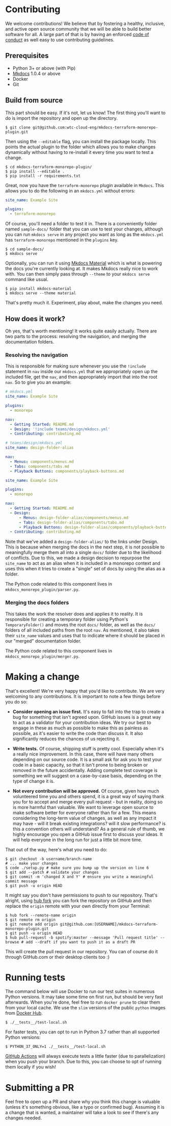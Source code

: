 # Contributing

We welcome contributions! We believe that by fostering a healthy, inclusive, and active open source community that we will be able to build better software for all. A large part of that is by having an enforced [code of conduct](./CODE-OF-CONDUCT.md) as well easy to use contributing guidelines.

## Prerequisites

- Python 3+ or above (with Pip)
- [Mkdocs](https://www.mkdocs.org) 1.0.4 or above
- Docker
- Git

## Build from source

This part should be easy. If it's not, let us know! The first thing you'll want to do is import the repository and open up the directory.

```terminal
$ git clone git@github.com:wtc-cloud-eng/mkdocs-terraform-monorepo-plugin.git
```

Then using the `--editable` flag, you can install the package locally. This points the actual plugin to the folder which allows you to make changes dynamically without having to re-install it every time you want to test a change.

```terminal
$ cd mkdocs-terraform-monorepo-plugin/
$ pip install --editable .
$ pip install -r requirements.txt
```

Great, now you have the `terraform-monorepo` plugin available in `Mkdocs`. This allows you to do the following in an `mkdocs.yml` without errors:

```yaml
site_name: Example Site

plugins:
  - terraform-monorepo
```

Of course, you'll need a folder to test it in. There is a conveniently folder named `sample-docs/` folder that you can use to test your changes, although you can run `mkdocs serve` in any project you want as long as the `mkdocs.yml` has `terraform-monorepo` mentioned in the `plugins` key.

```terminal
$ cd sample-docs/
$ mkdocs serve
```

Optionally, you can run it using [Mkdocs Material] which is what is powering the docs you're currently looking at. It makes Mkdocs really nice to work with. You can then simply pass through `--theme` to your `mkdocs serve` command like usual.

```terminal
$ pip install mkdocs-material
$ mkdocs serve --theme material
```

That's pretty much it. Experiment, play about, make the changes you need.

## How does it work?

Oh yes, that's worth mentioning! It works quite easily actually. There are two parts to the process: resolving the navigation, and merging the documentation folders.

### Resolving the navigation

This is responsible for making sure whenever you use the `!include` statement in `nav` inside our `mkdocs.yml` that we appropriately open up the included file, get the `nav`, and then appropriately import that into the root `nav`. So to give you an example:

```yaml tab="Source mkdocs.yml files"
# mkdocs.yml
site_name: Example Site

plugins:
  - monorepo

nav:
  - Getting Started: README.md
  - Design: '!include teams/design/mkdocs.yml'
  - Contributing: contributing.md

# teams/design/mkdocs.yml
site_name: design-folder-alias

nav:
  - Menus: components/menus.md
  - Tabs: components/tabs.md
  - Playback Buttons: components/playback-buttons.md
```

```yaml tab="Output mkdocs.yml"
site_name: Example Site

plugins:
  - monorepo

nav:
  - Getting Started: README.md
  - Design:
      - Menus: design-folder-alias/components/menus.md
      - Tabs: design-folder-alias/components/tabs.md
      - Playback Buttons: design-folder-alias/components/playback-buttons.md
  - Contributing: contributing.md
```

Note that we've added a `design-folder-alias/` to the links under Design. This is because when merging the docs in the next step, it is not possible to meaningfully merge them all into a single `docs/` folder due to the likelihood of conflicts. Due to this, we made a design decision to repurpose the `site_name` to act as an alias when it is included in a monorepo context and uses this when it tries to create a "single" set of docs by using the alias as a folder.

The Python code related to this component lives in `mkdocs_monorepo_plugin/parser.py`.

### Merging the docs folders

This takes the work the resolver does and applies it to reality. It is responsible for creating a temporary folder using Python's `TemporaryFolder()` and moves the root `docs/` folder, as well as the `docs/` folders of all included paths from the root `nav`. As mentioned, it also takes their `site_name` values and uses that to indicate where it should be placed in our "merged" documentation folder.

The Python code related to this component lives in `mkdocs_monorepo_plugin/merger.py`.

# Making a change

That's excellent! We're very happy that you'd like to contribute. We are very welcoming to any contributions. It is important to note a few things before you do so:

- **Consider opening an issue first.** It's easy to fall into the trap to create a bug for something that isn't agreed upon. GitHub issues is a great way to act as a validator for your contribution ideas. We try our best to engage in these as much as possible to make this as painless as possible, as it's easier to write the code than discuss it. It also significantly reduces the chances of us rejecting it.

- **Write tests.** Of course, shipping stuff is pretty cool. Especially when it's a really nice improvement. In this case, there will have many others depending on our source code. It is a small ask for ask you to test your code in a basic capacity, so that it isn't prone to being broken or removed in the future accidentally. Adding complete test coverage is something we will suggest on a case-by-case basis, depending on the type of change it is.

- **Not every contribution will be approved.** Of course, given how much volunteered time you and others spend, it is a great way of saying thank you for to accept and merge every pull request - but in reality, doing so is more harmful than valuable. We want to leverage open source to make software better for everyone rather than for a few. This means considering the long-term value of changes, as well as any impact it may have - will it break existing integrations? will it slow performance? is this a convention others will understand? As a general rule of thumb, we highly encourage you open a GitHub issue first to discuss your ideas. It will help everyone in the long run for just a little bit more time.

That out of the way, here's what you need to do:

```terminal
$ git checkout -b username/branch-name
# ... make your changes
$ code ./setup.py # make sure you bump up the version on line 6
$ git add --patch # validate your changes
$ git commit -m 'changed X and Y' # ensure you write a meaningful commit message
$ git push -u origin HEAD
```

It might say you don't have permissions to push to our repository. That's alright, using [hub fork](https://hub.github.com/hub-fork.1.html) you can fork the repository on GitHub and then replace the `origin` remote with your own directly from your Terminal:

```terminal
$ hub fork --remote-name origin
$ git remote rm origin
$ git remote add origin git@github.com:[USERNAME]/mkdocs-terraform-monorepo-plugin.git
$ git push -u origin HEAD
$ hub pull-request -b spotify:master --message 'Pull request title' --browse # add --draft if you want to push it as a draft PR
```

This will create the pull request in our repository. You can of course do it through GitHub.com or their desktop clients too :)

# Running tests

The command below will use Docker to run our test suites in numerous Python versions. It may take some time on first run, but should be very fast afterwards. When you're done, feel free to run `docker prune` to clear them from your local cache. We use the `slim` versions of the public `python` images from [Docker Hub](https://hub.docker.com).

```terminal
$ ./__tests__/test-local.sh
```

For faster tests, you can opt to run in Python 3.7 rather than all supported Python versions:

```terminal
$ PYTHON_37_ONLY=1 ./__tests__/test-local.sh
```

[GitHub Actions] will always execute tests a little faster (due to parallelization) when you push your branch. Due to this, you can choose to opt of running them locally if you wish!

# Submitting a PR

Feel free to open up a PR and share why you think this change is valuable (unless it's something obvious, like a typo or confirmed bug). Assuming it is a change that is wanted, a maintainer will take a look to see if there's any changes needed.

[mkdocs material]: https://squidfunk.github.io/mkdocs-material/
[github actions]: https://github.com/features/actions
